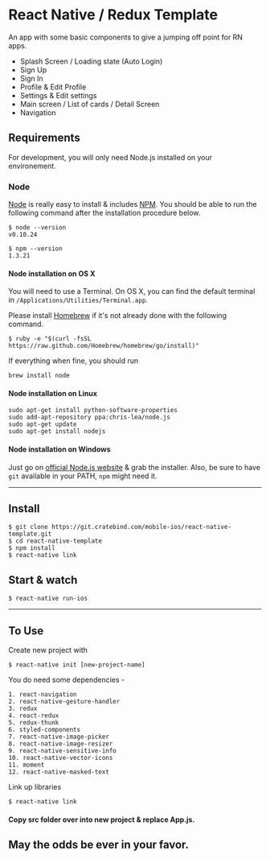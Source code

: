 # React Native / Redux Template

An app with some basic components to give a jumping off point for RN apps.

* Splash Screen / Loading state (Auto Login)
* Sign Up
* Sign In
* Profile & Edit Profile
* Settings & Edit settings
* Main screen / List of cards / Detail Screen
* Navigation

## Requirements

For development, you will only need Node.js installed on your environement.

### Node

[Node](http://nodejs.org/) is really easy to install & includes [NPM](https://npmjs.org/).
You should be able to run the following command after the installation procedure
below.

    $ node --version
    v0.10.24

    $ npm --version
    1.3.21

#### Node installation on OS X

You will need to use a Terminal. On OS X, you can find the default terminal in
`/Applications/Utilities/Terminal.app`.

Please install [Homebrew](http://brew.sh/) if it's not already done with the following command.

    $ ruby -e "$(curl -fsSL https://raw.github.com/Homebrew/homebrew/go/install)"

If everything when fine, you should run

    brew install node

#### Node installation on Linux

    sudo apt-get install python-software-properties
    sudo add-apt-repository ppa:chris-lea/node.js
    sudo apt-get update
    sudo apt-get install nodejs

#### Node installation on Windows

Just go on [official Node.js website](http://nodejs.org/) & grab the installer.
Also, be sure to have `git` available in your PATH, `npm` might need it.

---

## Install

    $ git clone https://git.cratebind.com/mobile-ios/react-native-template.git
    $ cd react-native-template
    $ npm install
    $ react-native link

## Start & watch

    $ react-native run-ios

---

## To Use

Create new project with

    $ react-native init [new-project-name]

You do need some dependencies -

    1. react-navigation
    2. react-native-gesture-handler
    3. redux
    4. react-redux
    5. redux-thunk
    6. styled-components
    7. react-native-image-picker
    8. react-native-image-resizer
    9. react-native-sensitive-info
    10. react-native-vector-icons
    11. moment
    12. react-native-masked-text

Link up libraries

    $ react-native link

#### Copy src folder over into new project & replace App.js.

## May the odds be ever in your favor.

